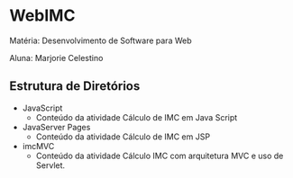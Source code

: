 # WebIMC

Matéria: Desenvolvimento de Software para Web

Aluna: Marjorie Celestino

## Estrutura de Diretórios

* JavaScript
  * Conteúdo da atividade Cálculo de IMC em Java Script  
* JavaServer Pages
  * Conteúdo da atividade Cálculo de IMC em JSP
* imcMVC
  *  Conteúdo da atividade Cálculo IMC com arquitetura MVC e uso de Servlet.

